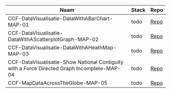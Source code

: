 |Naam | Stack   | Repo|
|--|--|--|
| CCF-DataVisualisatie-DataWithABarChart-MAP-01  | todo | [Repo](dummy) |
| CCF-DataVisualisatie-DataWithAScatterplotGraph-MAP-02  | todo | [Repo](dummy) ||
| CCF-DataVisualisatie-DataWithAHeathMap-MAP-03  | todo | [Repo](dummy) |
| CCF-DataVisualisatie-Show National Contiguity with a Force Directed Graph Incomplete-MAP-04  | todo | [Repo](dummy) |
| CCF-MapDataAcrossTheGlobe-MAP-05  | todo | [Repo](dummy) |
